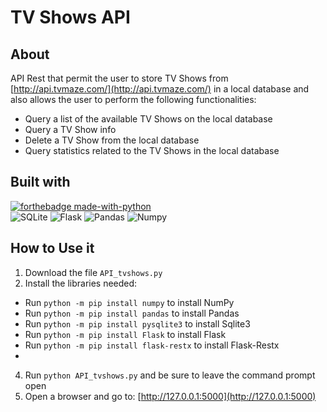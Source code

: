 # TV Shows API

## About
API Rest that permit the user to store TV Shows  from [http://api.tvmaze.com/](http://api.tvmaze.com/) in a local database and also allows the user to perform the following functionalities:
- Query a list of the available TV Shows on the local database
- Query a TV Show info
- Delete a TV Show from the local database
- Query statistics related to the TV Shows in the local database

## Built with
[![forthebadge made-with-python](http://ForTheBadge.com/images/badges/made-with-python.svg)](https://www.python.org/) <br />
![SQLite](https://img.shields.io/badge/-SQLite-003B57?logo=sqlite&logoColor=white&style=plastic)
![Flask](https://img.shields.io/badge/-Flask-000000?logo=flask&logoColor=white&style=plastic)
![Pandas](https://img.shields.io/badge/-Pandas-150458?logo=pandas&logoColor=white&style=plastic)
![Numpy](https://img.shields.io/badge/-Numpy-013243?logo=numpy&logoColor=white&style=plastic)


## How to Use it
1. Download the file `API_tvshows.py`
2. Install the libraries needed:
- Run `python -m pip install numpy` to install NumPy
- Run `python -m pip install pandas` to install Pandas
- Run `python -m pip install pysqlite3` to install Sqlite3
- Run `python -m pip install Flask` to install Flask
- Run `python -m pip install flask-restx` to install Flask-Restx
- 
4. Run `python API_tvshows.py` and be sure to leave the command prompt open
5. Open a browser and go to: [http://127.0.0.1:5000](http://127.0.0.1:5000)
